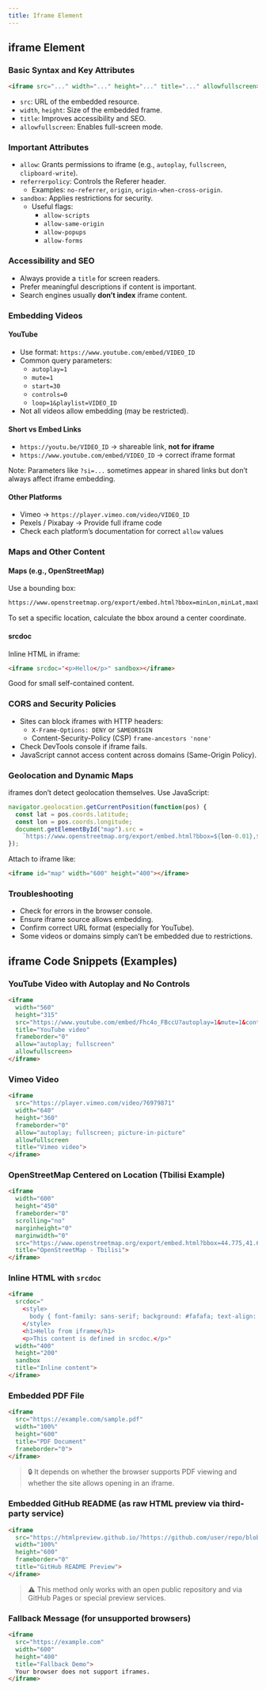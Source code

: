 ```yaml
---
title: Iframe Element
---
```


## iframe Element

### Basic Syntax and Key Attributes

```html
<iframe src="..." width="..." height="..." title="..." allowfullscreen></iframe>
```

- `src`: URL of the embedded resource.
- `width`, `height`: Size of the embedded frame.
- `title`: Improves accessibility and SEO.
- `allowfullscreen`: Enables full-screen mode.

### Important Attributes

- `allow`: Grants permissions to iframe (e.g., `autoplay`, `fullscreen`, `clipboard-write`).
- `referrerpolicy`: Controls the Referer header.
  - Examples: `no-referrer`, `origin`, `origin-when-cross-origin`.
- `sandbox`: Applies restrictions for security.
  - Useful flags:
    - `allow-scripts`
    - `allow-same-origin`
    - `allow-popups`
    - `allow-forms`

### Accessibility and SEO

- Always provide a `title` for screen readers.
- Prefer meaningful descriptions if content is important.
- Search engines usually **don’t index** iframe content.

### Embedding Videos

#### YouTube

- Use format: `https://www.youtube.com/embed/VIDEO_ID`
- Common query parameters:
  - `autoplay=1`
  - `mute=1`
  - `start=30`
  - `controls=0`
  - `loop=1&playlist=VIDEO_ID`
- Not all videos allow embedding (may be restricted).

#### Short vs Embed Links

- `https://youtu.be/VIDEO_ID` → shareable link, **not for iframe**
- `https://www.youtube.com/embed/VIDEO_ID` → correct iframe format

Note: Parameters like `?si=...` sometimes appear in shared links but don’t always affect iframe embedding.

#### Other Platforms

- Vimeo → `https://player.vimeo.com/video/VIDEO_ID`
- Pexels / Pixabay → Provide full iframe code
- Check each platform’s documentation for correct `allow` values

### Maps and Other Content

#### Maps (e.g., OpenStreetMap)

Use a bounding box:

```html
https://www.openstreetmap.org/export/embed.html?bbox=minLon,minLat,maxLon,maxLat
```

To set a specific location, calculate the bbox around a center coordinate.

#### srcdoc

Inline HTML in iframe:

```html
<iframe srcdoc="<p>Hello</p>" sandbox></iframe>
```

Good for small self-contained content.

### CORS and Security Policies

- Sites can block iframes with HTTP headers:
  - `X-Frame-Options: DENY` or `SAMEORIGIN`
  - Content-Security-Policy (CSP) `frame-ancestors 'none'`
- Check DevTools console if iframe fails.
- JavaScript cannot access content across domains (Same-Origin Policy).

### Geolocation and Dynamic Maps

iframes don’t detect geolocation themselves. Use JavaScript:

```js
navigator.geolocation.getCurrentPosition(function(pos) {
  const lat = pos.coords.latitude;
  const lon = pos.coords.longitude;
  document.getElementById("map").src =
    `https://www.openstreetmap.org/export/embed.html?bbox=${lon-0.01},${lat-0.01},${lon+0.01},${lat+0.01}`;
});
```

Attach to iframe like:

```html
<iframe id="map" width="600" height="400"></iframe>
```

### Troubleshooting

- Check for errors in the browser console.
- Ensure iframe source allows embedding.
- Confirm correct URL format (especially for YouTube).
- Some videos or domains simply can’t be embedded due to restrictions.




## iframe Code Snippets (Examples)

### YouTube Video with Autoplay and No Controls

```html
<iframe
  width="560"
  height="315"
  src="https://www.youtube.com/embed/Fhc4o_FBccU?autoplay=1&mute=1&controls=0&loop=1&playlist=Fhc4o_FBccU"
  title="YouTube video"
  frameborder="0"
  allow="autoplay; fullscreen"
  allowfullscreen>
</iframe>
```

### Vimeo Video

```html
<iframe
  src="https://player.vimeo.com/video/76979871"
  width="640"
  height="360"
  frameborder="0"
  allow="autoplay; fullscreen; picture-in-picture"
  allowfullscreen
  title="Vimeo video">
</iframe>
```

### OpenStreetMap Centered on Location (Tbilisi Example)

```html
<iframe
  width="600"
  height="450"
  frameborder="0"
  scrolling="no"
  marginheight="0"
  marginwidth="0"
  src="https://www.openstreetmap.org/export/embed.html?bbox=44.775,41.690,44.845,41.730&layer=mapnik"
  title="OpenStreetMap - Tbilisi">
</iframe>
```

### Inline HTML with `srcdoc`

```html
<iframe
  srcdoc="
    <style>
      body { font-family: sans-serif; background: #fafafa; text-align: center; }
    </style>
    <h1>Hello from iframe</h1>
    <p>This content is defined in srcdoc.</p>"
  width="400"
  height="200"
  sandbox
  title="Inline content">
</iframe>
```

### Embedded PDF File

```html
<iframe
  src="https://example.com/sample.pdf"
  width="100%"
  height="600"
  title="PDF Document"
  frameborder="0">
</iframe>
```

> 🔒 It depends on whether the browser supports PDF viewing and whether the site allows opening in an iframe.

### Embedded GitHub README (as raw HTML preview via third-party service)

```html
<iframe
  src="https://htmlpreview.github.io/?https://github.com/user/repo/blob/main/README.md"
  width="100%"
  height="600"
  frameborder="0"
  title="GitHub README Preview">
</iframe>
```

> ⚠️ This method only works with an open public repository and via GitHub Pages or special preview services.

### Fallback Message (for unsupported browsers)

```html
<iframe
  src="https://example.com"
  width="600"
  height="400"
  title="Fallback Demo">
  Your browser does not support iframes.
</iframe>
```
